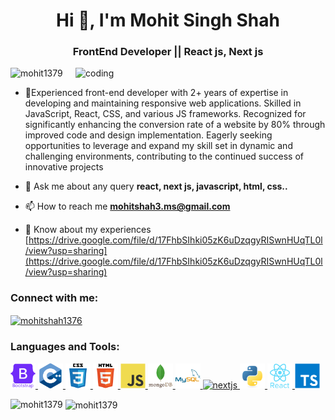 <h1 align="center">Hi 👋, I'm Mohit Singh Shah</h1>
<h3 align="center">FrontEnd Developer || React js, Next js</h3>
<img align="right" alt="coding" width="400" src="https://cdn.dribbble.com/users/1708816/screenshots/15637256/media/f9826f0af8a49462f048262a8502035b.gif">

<p align="left"> <img src="https://komarev.com/ghpvc/?username=mohit1379&label=Profile%20views&color=0e75b6&style=flat" alt="mohit1379" /> </p>

- 🌱Experienced front-end developer with 2+ years of expertise in developing and maintaining responsive web applications. Skilled in JavaScript, React, CSS, and various JS frameworks. Recognized for significantly enhancing the conversion rate of a website by 80% through improved code and design implementation. Eagerly seeking opportunities to leverage and expand my skill set in dynamic and challenging environments, contributing to the continued success of innovative projects

- 💬 Ask me about any query **react, next js, javascript, html, css..**

- 📫 How to reach me **mohitshah3.ms@gmail.com**

- 📄 Know about my experiences [https://drive.google.com/file/d/17FhbSIhki05zK6uDzqgyRISwnHUqTL0l/view?usp=sharing](https://drive.google.com/file/d/17FhbSIhki05zK6uDzqgyRISwnHUqTL0l/view?usp=sharing)

<h3 align="left">Connect with me:</h3>
<p align="left">
<a href="https://linkedin.com/in/mohitshah1376" target="blank"><img align="center" src="https://raw.githubusercontent.com/rahuldkjain/github-profile-readme-generator/master/src/images/icons/Social/linked-in-alt.svg" alt="mohitshah1376" height="30" width="40" /></a>
</p>

<h3 align="left">Languages and Tools:</h3>
<p align="left"> <a href="https://getbootstrap.com" target="_blank" rel="noreferrer"> <img src="https://raw.githubusercontent.com/devicons/devicon/master/icons/bootstrap/bootstrap-plain-wordmark.svg" alt="bootstrap" width="40" height="40"/> </a> <a href="https://www.w3schools.com/cpp/" target="_blank" rel="noreferrer"> <img src="https://raw.githubusercontent.com/devicons/devicon/master/icons/cplusplus/cplusplus-original.svg" alt="cplusplus" width="40" height="40"/> </a> <a href="https://www.w3schools.com/css/" target="_blank" rel="noreferrer"> <img src="https://raw.githubusercontent.com/devicons/devicon/master/icons/css3/css3-original-wordmark.svg" alt="css3" width="40" height="40"/> </a> <a href="https://www.w3.org/html/" target="_blank" rel="noreferrer"> <img src="https://raw.githubusercontent.com/devicons/devicon/master/icons/html5/html5-original-wordmark.svg" alt="html5" width="40" height="40"/> </a> <a href="https://developer.mozilla.org/en-US/docs/Web/JavaScript" target="_blank" rel="noreferrer"> <img src="https://raw.githubusercontent.com/devicons/devicon/master/icons/javascript/javascript-original.svg" alt="javascript" width="40" height="40"/> </a> <a href="https://www.mongodb.com/" target="_blank" rel="noreferrer"> <img src="https://raw.githubusercontent.com/devicons/devicon/master/icons/mongodb/mongodb-original-wordmark.svg" alt="mongodb" width="40" height="40"/> </a> <a href="https://www.mysql.com/" target="_blank" rel="noreferrer"> <img src="https://raw.githubusercontent.com/devicons/devicon/master/icons/mysql/mysql-original-wordmark.svg" alt="mysql" width="40" height="40"/> </a> <a href="https://nextjs.org/" target="_blank" rel="noreferrer"> <img src="https://cdn.worldvectorlogo.com/logos/nextjs-2.svg" alt="nextjs" width="40" height="40"/> </a> <a href="https://www.python.org" target="_blank" rel="noreferrer"> <img src="https://raw.githubusercontent.com/devicons/devicon/master/icons/python/python-original.svg" alt="python" width="40" height="40"/> </a> <a href="https://reactjs.org/" target="_blank" rel="noreferrer"> <img src="https://raw.githubusercontent.com/devicons/devicon/master/icons/react/react-original-wordmark.svg" alt="react" width="40" height="40"/> </a> <a href="https://www.typescriptlang.org/" target="_blank" rel="noreferrer"> <img src="https://raw.githubusercontent.com/devicons/devicon/master/icons/typescript/typescript-original.svg" alt="typescript" width="40" height="40"/> </a> </p>

<p><img align="left" src="https://github-readme-stats.vercel.app/api/top-langs?username=mohit1379&show_icons=true&locale=en&layout=compact" alt="mohit1379" /></p>

<p>&nbsp;<img align="center" src="https://github-readme-stats.vercel.app/api?username=mohit1379&show_icons=true&locale=en" alt="mohit1379" /></p>


